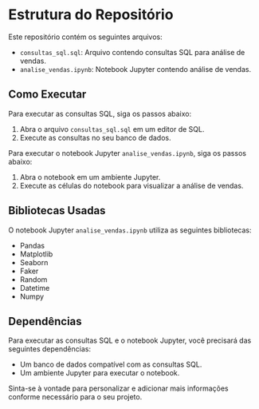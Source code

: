 # Estrutura do Repositório

Este repositório contém os seguintes arquivos:

- `consultas_sql.sql`: Arquivo contendo consultas SQL para análise de vendas.
- `analise_vendas.ipynb`: Notebook Jupyter contendo análise de vendas.

## Como Executar

Para executar as consultas SQL, siga os passos abaixo:
1. Abra o arquivo `consultas_sql.sql` em um editor de SQL.
2. Execute as consultas no seu banco de dados.

Para executar o notebook Jupyter `analise_vendas.ipynb`, siga os passos abaixo:
1. Abra o notebook em um ambiente Jupyter.
2. Execute as células do notebook para visualizar a análise de vendas.

## Bibliotecas Usadas

O notebook Jupyter `analise_vendas.ipynb` utiliza as seguintes bibliotecas:
- Pandas
- Matplotlib
- Seaborn
- Faker
- Random
- Datetime
- Numpy

## Dependências

Para executar as consultas SQL e o notebook Jupyter, você precisará das seguintes dependências:
- Um banco de dados compatível com as consultas SQL.
- Um ambiente Jupyter para executar o notebook.

Sinta-se à vontade para personalizar e adicionar mais informações conforme necessário para o seu projeto.
